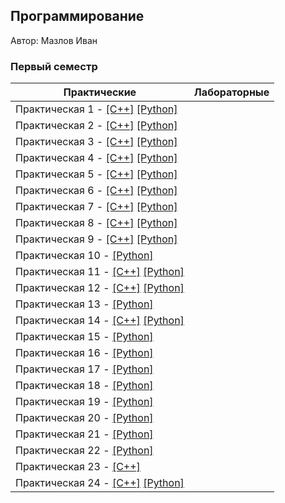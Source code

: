 ## Программирование
​Автор: Мазлов Иван
​<br><h3>Первый семестр</h3>

​Практические  | Лабораторные 
------------- | ------------- 
Практическая 1 - [[C++]](./Practice/01/C++/) [[Python]](./Practice/01/Python/) | 
Практическая 2 - [[C++]](./Practice/02/C++/) [[Python]](./Practice/02/Python/) | 
Практическая 3 - [[C++]](./Practice/03/C++/) [[Python]](./Practice/03/Python/) | 
Практическая 4 - [[C++]](./Practice/04/C++/) [[Python]](./Practice/04/Python/) | 
Практическая 5 - [[C++]](./Practice/05/C++/) [[Python]](./Practice/05/Python/) | 
Практическая 6 - [[C++]](./Practice/06/C++/) [[Python]](./Practice/06/Python/) | 
Практическая 7 - [[C++]](./Practice/07/C++/) [[Python]](./Practice/07/Python/) | 
Практическая 8 - [[C++]](./Practice/08/C++/) [[Python]](./Practice/08/Python/) | 
Практическая 9 - [[C++]](./Practice/09/C++/) [[Python]](./Practice/09/Python/) | 
Практическая 10 - [[Python]](./Practice/10/Python/) | 
Практическая 11 - [[C++]](./Practice/11/C++/) [[Python]](./Practice/11/Python/) | 
Практическая 12 - [[C++]](./Practice/12/C++/) [[Python]](./Practice/12/Python/) | 
Практическая 13 - [[Python]](./Practice/13/Python/) | 
Практическая 14 - [[C++]](./Practice/01/C++/) [[Python]](./Practice/14/Python/) | 
Практическая 15 - [[Python]](./Practice/15/Python/) | 
Практическая 16 - [[Python]](./Practice/16/Python/) | 
Практическая 17 - [[Python]](./Practice/17/Python/) | 
Практическая 18 - [[Python]](./Practice/18/Python/) | 
Практическая 19 - [[Python]](./Practice/19/Python/) | 
Практическая 20 - [[Python]](./Practice/20/Python/) | 
Практическая 21 - [[Python]](./Practice/21/Python/) | 
Практическая 22 - [[Python]](./Practice/22/Python/) | 
Практическая 23 - [[C++]](./Practice/23/C++/) |
Практическая 24 - [[C++]](./Practice/24/C++/) [[Python]](./Practice/24/Python/) |
